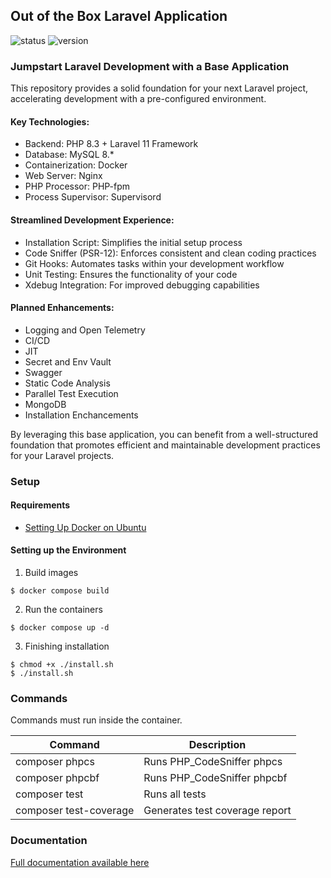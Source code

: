 ## Out of the Box Laravel Application

![status](https://img.shields.io/badge/status-work%20in%20progress-green?style=flat)
![version](https://img.shields.io/badge/version-0.4.1-blue?style=flat)

### Jumpstart Laravel Development with a Base Application

This repository provides a solid foundation for your next Laravel project, accelerating development with a pre-configured environment.

#### Key Technologies:

* Backend: PHP 8.3 + Laravel 11 Framework
* Database: MySQL 8.*
* Containerization: Docker
* Web Server: Nginx
* PHP Processor: PHP-fpm
* Process Supervisor: Supervisord

#### Streamlined Development Experience:

* Installation Script: Simplifies the initial setup process
* Code Sniffer (PSR-12): Enforces consistent and clean coding practices
* Git Hooks: Automates tasks within your development workflow
* Unit Testing: Ensures the functionality of your code
* Xdebug Integration: For improved debugging capabilities

#### Planned Enhancements:

* Logging and Open Telemetry
* CI/CD
* JIT
* Secret and Env Vault
* Swagger
* Static Code Analysis
* Parallel Test Execution
* MongoDB
* Installation Enchancements

By leveraging this base application, you can benefit from a well-structured foundation that promotes efficient and maintainable development practices for your Laravel projects.

### Setup

#### Requirements

* [Setting Up Docker on Ubuntu](https://github.com/danieltrolezi/laravel-app/blob/master/docs/01-setup/docker.md)

#### Setting up the Environment

1. Build images
```
$ docker compose build
```

2. Run the containers
```
$ docker compose up -d
```

3. Finishing installation
```
$ chmod +x ./install.sh
$ ./install.sh
```

### Commands

Commands must run inside the container.

| Command             | Description                     |
| ------------------- | ------------------------------- |
| composer phpcs      | Runs PHP_CodeSniffer phpcs      |
| composer phpcbf     | Runs PHP_CodeSniffer phpcbf     |
| composer test       | Runs all tests                  |
| composer test-coverage | Generates test coverage report  |

### Documentation

[Full documentation available here](https://github.com/danieltrolezi/laravel-app/blob/master/docs/index.md)
